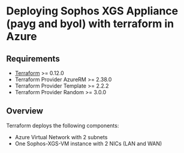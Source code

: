 # Deploying Sophos XGS Appliance (payg and byol) with terraform in Azure

## Requirements
* [Terraform](https://learn.hashicorp.com/terraform/getting-started/install.html) >= 0.12.0
* Terraform Provider AzureRM >= 2.38.0
* Terraform Provider Template >= 2.2.2
* Terraform Provider Random >= 3.0.0

## Overview

Terraform deploys the following components:

* Azure Virtual Network with 2 subnets
* One Sophos-XGS-VM instance with 2 NICs (LAN and WAN)
